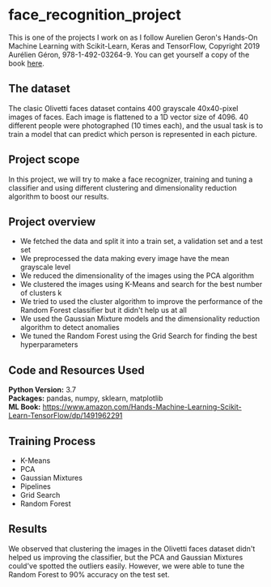 # face_recognition_project

This is one of the projects I work on as I follow Aurelien Geron's Hands-On Machine Learning with Scikit-Learn, Keras and TensorFlow, Copyright 2019 Aurélien Géron, 978-1-492-03264-9. You can get yourself a copy of the book [here](https://www.amazon.com/Hands-Machine-Learning-Scikit-Learn-TensorFlow/dp/1491962291).

## The dataset

The clasic Olivetti faces dataset contains 400 grayscale 40x40-pixel images of faces. Each image is flattened to a 1D vector size of 4096. 40 different people were photographed (10 times each), and the usual task is to train a model that can predict which person is represented in each picture.


## Project scope

In this project, we will try to make a face recognizer, training and tuning a classifier and using different clustering and dimensionality reduction algorithm to boost our results.

## Project overview 

* We fetched the data and split it into a train set, a validation set and a test set
* We preprocessed the data making every image have the mean grayscale level
* We reduced the dimensionality of the images using the PCA algorithm
* We clustered the images using K-Means and search for the best number of clusters k
* We tried to used the cluster algorithm to improve the performance of the Random Forest classifier but it didn't help us at all
* We used the Gaussian Mixture models and the dimensionality reduction algorithm to detect anomalies 
* We tuned the Random Forest using the Grid Search for finding the best hyperparameters

## Code and Resources Used 
**Python Version:** 3.7  
**Packages:** pandas, numpy, sklearn, matplotlib  
**ML Book:** https://www.amazon.com/Hands-Machine-Learning-Scikit-Learn-TensorFlow/dp/1491962291


## Training Process 

* K-Means
* PCA
* Gaussian Mixtures
* Pipelines
* Grid Search 
* Random Forest

## Results

We observed that clustering the images in the Olivetti faces dataset didn't helped us improving the classifier, but the PCA and Gaussian Mixtures could've spotted the outliers easily. However, we were able to tune the Random Forest to 90% accuracy on the test set.



